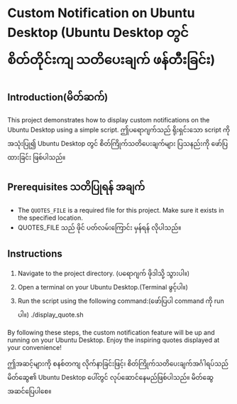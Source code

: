 # Custom Notification on Ubuntu Desktop (Ubuntu Desktop တွင် စိတ်တိုင်းကျ သတိပေးချက် ဖန်တီးခြင်း)

## Introduction(မိတ်ဆက်)

This project demonstrates how to display custom notifications on the Ubuntu Desktop using a simple script.
ဤပရောဂျက်သည် ရိုးရှင်းသော script ကိုအသုံးပြု၍ Ubuntu Desktop တွင် စိတ်ကြိုက်သတိပေးချက်များ ပြသနည်းကို ဖော်ပြထားခြင်း ဖြစ်ပါသည်။
## Prerequisites သတိပြုရန် အချက်

- The `QUOTES_FILE` is a required file for this project. Make sure it exists in the specified location.
- QUOTES_FILE သည် ဖိုင် ပတ်လမ်းကြောင်း မှန်ရန် လိုပါသည်။

## Instructions

1. Navigate to the project directory. (ပရောဂျက် ဖိုဒါသို့ သွားပါ။)
2. Open a terminal on your Ubuntu Desktop.(Terminal ဖွင့်ပါ။)
3. Run the script using the following command:(ဖော်ပြပါ command ကို run ပါ။)
./display_quote.sh

By following these steps, the custom notification feature will be up and running on your Ubuntu Desktop. Enjoy the inspiring quotes displayed at your convenience!


ဤအဆင့်များကို စနစ်တကျ လိုက်နာခြင်းဖြင့်၊ စိတ်ကြိုက်သတိပေးချက်အင်္ဂါရပ်သည် မိတ်ဆွေ၏ Ubuntu Desktop ပေါ်တွင် လုပ်ဆောင်နေမည်ဖြစ်ပါသည်။ မိတ်ဆွေ အဆင်ပြေပါစေ။


